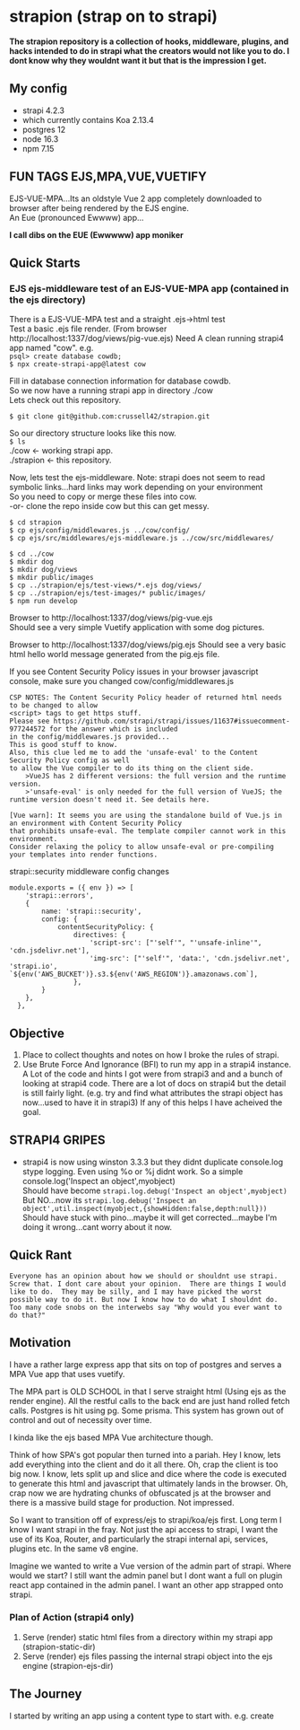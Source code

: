 # strapion (strap on to strapi)

**The strapion repository is a collection of hooks, middleware, plugins, and hacks
intended to do in strapi what the creators would not like you to do. I dont know why they wouldnt want it but that is the impression I get.**

## My config ##
- strapi 4.2.3
- which currently contains Koa 2.13.4
- postgres 12
- node 16.3
- npm 7.15

## FUN TAGS EJS,MPA,VUE,VUETIFY
EJS-VUE-MPA...Its an oldstyle Vue 2 app completely downloaded to browser after being rendered by the EJS engine.  
An Eue (pronounced Ewwww) app...  

**I call dibs on the EUE (Ewwwww) app moniker**  

## Quick Starts
### EJS ejs-middleware test of an EJS-VUE-MPA app (contained in the ejs directory) 
There is a EJS-VUE-MPA test and a straight .ejs->html test  
Test a basic .ejs file render. (From browser http://localhost:1337/dog/views/pig-vue.ejs) 
Need A clean running strapi4 app named "cow".
e.g.   
`psql> create database cowdb; `  
`$ npx create-strapi-app@latest cow`   

Fill in database connection information for database cowdb.  
So we now have a running strapi app in directory ./cow  
Lets check out this repository.  

`$ git clone git@github.com:crussell42/strapion.git`  

So our directory structure looks like this now.  
`$ ls`     
./cow  <- working strapi app.   
./strapion <- this repository.   

Now, lets test the ejs-middleware.
Note: strapi does not seem to read symbolic links...hard links may work depending on your environment   
So you need to copy or merge these files into cow.   
-or- clone the repo inside cow but this can get messy.  

`$ cd strapion`  
`$ cp ejs/config/middlewares.js ../cow/config/`  
`$ cp ejs/src/middlewares/ejs-middleware.js ../cow/src/middlewares/`  

`$ cd ../cow`  
`$ mkdir dog`  
`$ mkdir dog/views`  
`$ mkdir public/images`  
`$ cp ../strapion/ejs/test-views/*.ejs dog/views/`  
`$ cp ../strapion/ejs/test-images/* public/images/`  
`$ npm run develop`  

Browser to http://localhost:1337/dog/views/pig-vue.ejs  
Should see a very simple Vuetify application with some dog pictures.  

Browser to http://localhost:1337/dog/views/pig.ejs
Should see a very basic html hello world message generated from the pig.ejs file.
 
If you see Content Security Policy issues in your browser javascript console,
make sure you changed cow/config/middlewares.js

    CSP NOTES: The Content Security Policy header of returned html needs to be changed to allow 
    <script> tags to get https stuff.  
    Please see https://github.com/strapi/strapi/issues/11637#issuecomment-977244572 for the answer which is included
    in the config/middlewares.js provided...  
    This is good stuff to know.  
    Also, this clue led me to add the 'unsafe-eval' to the Content Security Policy config as well
    to allow the Vue compiler to do its thing on the client side.  
        >VueJS has 2 different versions: the full version and the runtime version. 
        >'unsafe-eval' is only needed for the full version of VueJS; the runtime version doesn't need it. See details here.  

    [Vue warn]: It seems you are using the standalone build of Vue.js in an environment with Content Security Policy 
    that prohibits unsafe-eval. The template compiler cannot work in this environment. 
    Consider relaxing the policy to allow unsafe-eval or pre-compiling your templates into render functions.  

strapi::security middleware config changes  

    module.exports = ({ env }) => [
        'strapi::errors',
        {
            name: 'strapi::security',
            config: {
                contentSecurityPolicy: {
                    directives: {
                        'script-src': ["'self'", "'unsafe-inline'", 'cdn.jsdelivr.net'],
                        'img-src': ["'self'", 'data:', 'cdn.jsdelivr.net', 'strapi.io', `${env('AWS_BUCKET')}.s3.${env('AWS_REGION')}.amazonaws.com`],
                    },
            }
        },
      },
 

## Objective
1. Place to collect thoughts and notes on how I broke the rules of strapi.
2. Use Brute Force And Ignorance (BFI) to run my app in a strapi4 instance.
A Lot of the code and hints I got were from strapi3 and and a bunch of looking at strapi4 code.
There are a lot of docs on strapi4 but the detail is still fairly light.
(e.g. try and find what attributes the strapi object has now...used to have it in strapi3)
If any of this helps I have acheived the goal. 

## STRAPI4 GRIPES
- strapi4 is now using winston 3.3.3 but they didnt duplicate console.log stype logging. Even using %o or %j didnt work.
So a simple console.log('Inspect an object',myobject)  
Should have become `strapi.log.debug('Inspect an object',myobject)`  
But NO...now its `strapi.log.debug('Inspect an object',util.inspect(myobject,{showHidden:false,depth:null}))`  
Should have stuck with pino...maybe it will get corrected...maybe I'm doing it wrong...cant worry about it now.

## Quick Rant
`Everyone has an opinion about how we should or shouldnt use strapi.
Screw that. I dont care about your opinion. 
There are things I would like to do. 
They may be silly, and I may have picked the worst possible way to do it.
But now I know how to do what I shouldnt do.
Too many code snobs on the interwebs say "Why would you ever want to do that?"`

## Motivation
I have a rather large express app that sits on top of postgres and serves a  
MPA Vue app that uses vuetify.

The MPA part is OLD SCHOOL in that I serve straight html (Using ejs as the render engine).
All the restful calls to the back end are just hand rolled fetch calls.
Postgres is hit using pg. Some prisma.
This system has grown out of control and out of necessity over time.

I kinda like the ejs based MPA Vue architecture though.

Think of how SPA's got popular then turned into a pariah.
Hey I know, lets add everything into the client and do it all there.
Oh, crap the client is too big now.
I know, lets split up and slice and dice where the code is executed to generate this html and javascript
that ultimately lands in the browser.
Oh, crap now we are hydrating chunks of obfuscated js at the browser and there is a massive build stage 
for production.
Not impressed.

So I want to transition off of express/ejs to strapi/koa/ejs first.
Long term I know I want strapi in the fray.
Not just the api access to strapi, I want the use of its Koa, Router, and particularly the strapi internal
api, services, plugins etc. In the same v8 engine.

Imagine we wanted to write a Vue version of the admin part of strapi.
Where would we start?
I still want the admin panel but I dont want a full on plugin react app contained in the admin panel.
I want an other app strapped onto strapi.


### Plan of Action (strapi4 only)
1. Serve (render) static html files from a directory within my strapi app (strapion-static-dir)
2. Serve (render) ejs files passing the internal strapi object into the ejs engine (strapion-ejs-dir)

## The Journey
I started by writing an app using a content type to start with. e.g. create
